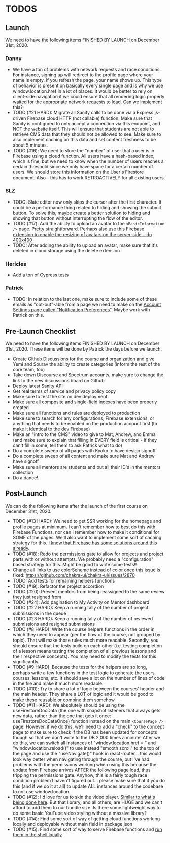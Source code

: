 # TODOS

## Launch

We need to have the following items FINISHED BY LAUNCH on December 31st, 2020.

### Danny

- We have a ton of problems with network requests and race conditions. For instance, signing up will redirect to the profile page where your name is empty. If you refresh the page, your name shows up. This type of behavior is present on basically every single page and is why we use window.location.href in a lot of places. It would be better to rely on client-side navigation if we could ensure that all rendering logic properly waited for the appropriate network requests to load. Can we implement this?
- TODO (#21 HARD): Migrate all Sanity calls to be done via a Express.js-driven Firebase cloud HTTP (not callable) function. Make sure that Sanity is configured to only accept a connection via this endpoint, and NOT the website itself. This will ensure that students are not able to retrieve CMS data that they should not be allowed to see. Make sure to also implement caching on this data and set content freshness to be about 5 minutes.
- TODO (#16): We need to store the "number" of user that a user is in Firebase using a cloud function. All users have a hash-based index, which is fine, but we need to know when the number of users reaches a certain threshold since we only have space for a certain number of users. We should store this information on the User's Firestore document. Also - this has to work RETROACTIVELY for all existing users.

### SLZ

- TODO: Slate editor now only skips the cursor after the first character. It could be a performance thing related to hiding and showing the submit button. To solve this, maybe create a better solution to hiding and showing that button without interrupting the flow of the editor.
- TODO (#17): Add the ability to upload an avatar to the `<BasicInformation />` page. Pretty straightforward. Perhaps also [use this Firebase extension to enable the resizing of avatars on the server-side... do 400x400](https://firebase.google.com/products/extensions/storage-resize-images)
- TODO: After adding the ability to upload an avatar, make sure that it's deleted in cloud storage using the delete extension

### Hericles

- Add a ton of Cypress tests

### Patrick

- TODO: In relation to the last one, make sure to include some of these emails as "opt-out"-able from a page we need to make on the [Account Settings page called "Notification Preferences"](https://www.figma.com/file/qravzmnQ0ESokNMhMVU9Zk/Wireframes?node-id=937%3A415). Maybe work with Patrick on this.

## Pre-Launch Checklist

We need to have the following items FINISHED BY LAUNCH on December 31st, 2020. These items will be done by Patrick the days before we launch.

- Create Github Discussions for the course and organization and give Yemi and Sourav the ability to create categories (inform the rest of the core team, too)
- Take down Discourse and Spectrum accounts, make sure to change the link to the new discussions board on Github
- Deploy latest Sanity API
- Get real terms of service and privacy policy copy
- Make sure to test the site on dev deployment
- Make sure all composite and single-field indexes have been properly created
- Make sure all functions and rules are deployed to production
- Make sure to search for any configurations, Firebase extensions, or anything that needs to be enabled on the production account first (to make it identical to the dev Firebase)
- Make an "intro to the CMS" video to give to Mat, Andrew, and Emma (and make sure to explain that filling in EVERY field is critical - if they can't fill in some, tell them to ask Patrick what to do)
- Do a complete sweep of all pages with Kyoko to have design signoff
- Do a complete sweep of all content and make sure Mat and Andrew have signoff
- Make sure all mentors are students and put all their ID's in the mentors collection
- Do a dance!

## Post-Launch

We can do the following items after the launch of the first course on December 31st, 2020.

- TODO (#13 HARD): We need to get SSR working for the homepage and profile pages at minimum. I can't remember how to best do this with Firebase Functions, nor can I remember how to make it conditional for SOME of the pages. We'll also want to implement some sort of caching strategy for this. [I know that Firebase has some solutions around this already](https://www.youtube.com/watch?v=82tZAPMHfT4).
- TODO (#18): Redo the permissions gate to allow for projects and project parts with or without attempts. We probably need a "configuration" based strategy for this. Might be good to write some tests!!
- Change all links to use colorScheme instead of color once this issue is fixed: https://github.com/chakra-ui/chakra-ui/issues/2870
- TODO: Add tests for remaining helpers functions
- TODO (#19): Refactor the project accordion
- TODO (#20): Prevent mentors from being reassigned to the same review they just resigned from
- TODO (#24): Add pagination to My Activity on Mentor dashboard
- TODO (#22 HARD): Keep a running tally of the number of project submissions in the queue
- TODO (#23 HARD): Keep a running tally of the number of reviewed submissions and resigned submissions
- TODO (#8 HARD): Write the course helpers functions in the order in which they need to appear (per the flow of the course, not grouped by topic). That will make those rules much more readable. Secondly, you should ensure that the tests build on each other (i.e. testing completion of a lesson means testing the completion of all previous lessons and their respective concepts). You may need to modify the tests for this significantly.
- TODO (#9 HARD): Because the tests for the helpers are so long, perhaps write a few functions in the test logic to generate the users, courses, lessons, etc. It should save a lot on the number of lines of code in the file and make it much more readable.
- TODO (#10): Try to share a lot of logic between the courses' header and the main header. They share a LOT of logic and it would be good to make these reusable or combine them somehow.
- TODO (#11 HARD): We absolutely should be using the useFirestoreDocData (the one with snapshot listeners that always gets new data, rather than the one that gets it once: useFirestoreDocDataOnce) function instead on the main `<CoursePage />` page. However, if we do this, we'll need to add a "check" to the concept page to make sure to check if the DB has been updated for concepts though so that we don't write to the DB 2,000 times a minute! After we do this, we can switch all instances of "window.location.href = " and "window.location.reload()" to use instead "smooth scroll" to the top of the page and use the "useNavigate()" hook in react-router... this would look way better when navigating through the course, but I've had problems with the permissions working when using this because the update from Firebase arrives AFTER the following page load, thus tripping the permissions gate. Anyhow, this is a fairly tough race condition problem I haven't figured out... please make sure that if you do this (and if we do it at all) to update ALL instances around the codebase to not use window.location.
- TODO (#12): I'd love for us to skin the video player. [Similar to what's being done here](https://plyr.io/). But that library, and all others, are HUGE and we can't afford to add them to our bundle size. Is there some lightweight way to do some basic YouTube video styling without a massive library?
- TODO (#14): Find some sort of way of getting cloud functions working locally and deployable without main field in package.json
- TODO (#15): Find some sort of way to serve Firebase functions and [run them in the shell locally](https://medium.com/mean-fire/nx-nrwl-firebase-functions-98f96f514055)
